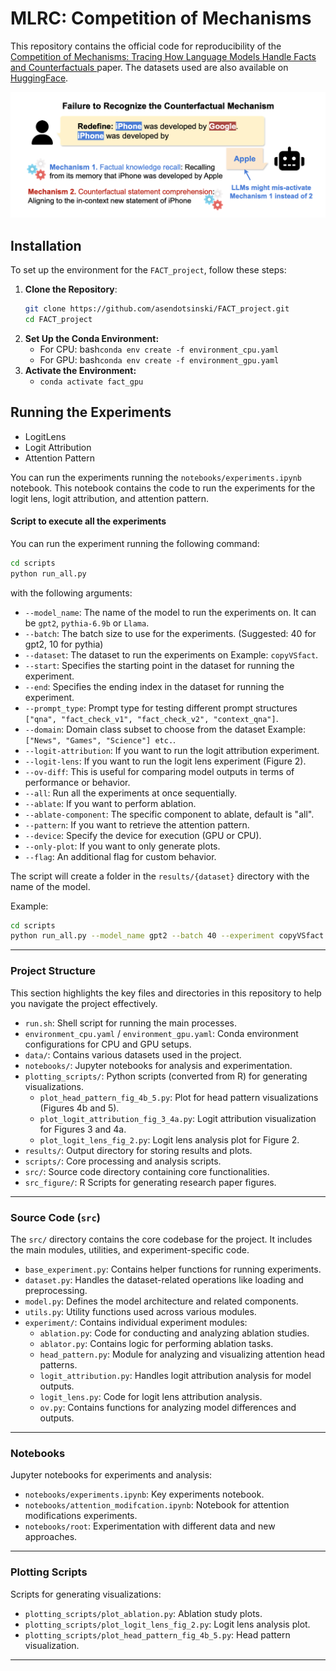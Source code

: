 # MLRC: Competition of Mechanisms
This repository contains the official code for reproducibility of the [Competition of Mechanisms: Tracing How Language Models Handle Facts and Counterfactuals
](https://arxiv.org/abs/2402.11655) paper.
The datasets used are also available on [HuggingFace](https://huggingface.co/datasets/francescortu/comp-mech).


<p align="center">
    <img src="comp.png" width="700">
</p>


## Installation

To set up the environment for the `FACT_project`, follow these steps:

1. **Clone the Repository**:
   ```bash
   git clone https://github.com/asendotsinski/FACT_project.git
   cd FACT_project
   ```
2. **Set Up the Conda Environment:**
    - For CPU:
        bash```conda env create -f environment_cpu.yaml```
   - For GPU:
        bash```conda env create -f environment_gpu.yaml```
2. **Activate the Environment:**
   - ```conda activate fact_gpu```

## Running the Experiments
 - LogitLens
 - Logit Attribution
 - Attention Pattern

You can run the experiments running the `notebooks/experiments.ipynb` notebook. This notebook contains the code to run the experiments for the logit lens, logit attribution, and attention pattern.

#### Script to execute all the experiments
You can run the experiment running the following command:
```bash
cd scripts
python run_all.py
```
with the following arguments:
- `--model_name`: The name of the model to run the experiments on. It can be `gpt2`, `pythia-6.9b` or `Llama`.
- `--batch`: The batch size to use for the experiments. (Suggested: 40 for gpt2, 10 for pythia)
- `--dataset`: The dataset to run the experiments on Example: `copyVSfact`.
- `--start`: Specifies the starting point in the dataset for running the experiment. 
- `--end`: Specifies the ending index in the dataset for running the experiment.
- `--prompt_type`: Prompt type for testing different prompt structures `["qna", "fact_check_v1", "fact_check_v2", "context_qna"]`. 
- `--domain`: Domain class subset to choose from the dataset Example: `["News", "Games", "Science"] etc.`. 
- `--logit-attribution`: If you want to run the logit attribution experiment.
- `--logit-lens`: If you want to run the logit lens experiment (Figure 2).
- `--ov-diff`: This is useful for comparing model outputs in terms of performance or behavior.
- `--all`: Run all the experiments at once sequentially.
- `--ablate`: If you want to perform ablation.
- `--ablate-component`: The specific component to ablate, default is "all".
- `--pattern`: If you want to retrieve the attention pattern.
- `--device`: Specify the device for execution (GPU or CPU).
- `--only-plot`: If you want to only generate plots.
- `--flag`: An additional flag for custom behavior.
  
The script will create a folder in the `results/{dataset}` directory with the name of the model.

Example:
```bash
cd scripts
python run_all.py --model_name gpt2 --batch 40 --experiment copyVSfact --logit-attribution 
```

---

### Project Structure

This section highlights the key files and directories in this repository to help you navigate the project effectively.


- `run.sh`: Shell script for running the main processes.
- `environment_cpu.yaml` / `environment_gpu.yaml`: Conda environment configurations for CPU and GPU setups.
- `data/`: Contains various datasets used in the project.
- `notebooks/`: Jupyter notebooks for analysis and experimentation.
- `plotting_scripts/`: Python scripts (converted from R) for generating visualizations.
  - `plot_head_pattern_fig_4b_5.py`: Plot for head pattern visualizations (Figures 4b and 5).
  - `plot_logit_attribution_fig_3_4a.py`: Logit attribution visualization for Figures 3 and 4a.
  - `plot_logit_lens_fig_2.py`: Logit lens analysis plot for Figure 2.
- `results/`: Output directory for storing results and plots.
- `scripts/`: Core processing and analysis scripts.
- `src/`: Source code directory containing core functionalities.
- `src_figure/`: R Scripts for generating research paper figures.
---

### **Source Code (`src`)**
The `src/` directory contains the core codebase for the project. It includes the main modules, utilities, and experiment-specific code.
- `base_experiment.py`: Contains helper functions for running experiments.
- `dataset.py`: Handles the dataset-related operations like loading and preprocessing.
- `model.py`: Defines the model architecture and related components.
- `utils.py`: Utility functions used across various modules.
- `experiment/`: Contains individual experiment modules:
  - `ablation.py`: Code for conducting and analyzing ablation studies.
  - `ablator.py`: Contains logic for performing ablation tasks.
  - `head_pattern.py`: Module for analyzing and visualizing attention head patterns.
  - `logit_attribution.py`: Handles logit attribution analysis for model outputs.
  - `logit_lens.py`: Code for logit lens attribution analysis.
  - `ov.py`: Contains functions for analyzing model differences and outputs.
---

### **Notebooks**
Jupyter notebooks for experiments and analysis:
- `notebooks/experiments.ipynb`: Key experiments notebook.
- `notebooks/attention_modifcation.ipynb`: Notebook for attention modifications experiments.
- `notebooks/root`: Experimentation with different data and new approaches.
---

### **Plotting Scripts**
Scripts for generating visualizations:

- `plotting_scripts/plot_ablation.py`: Ablation study plots.
- `plotting_scripts/plot_logit_lens_fig_2.py`: Logit lens analysis plot.
- `plotting_scripts/plot_head_pattern_fig_4b_5.py`: Head pattern visualization.
---